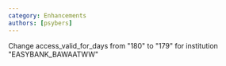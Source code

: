 ```yaml
---
category: Enhancements
authors: [psybers]
---
```


Change access_valid_for_days from "180" to "179" for institution "EASYBANK_BAWAATWW"
